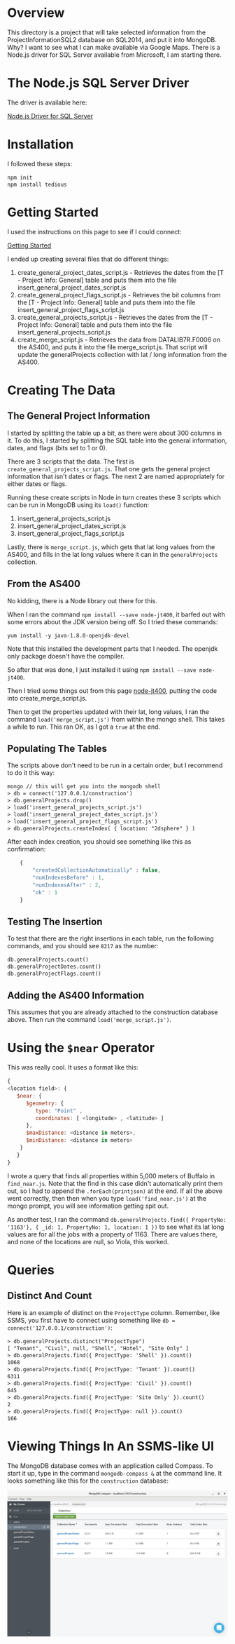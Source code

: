 # Overview

This directory is a project that will take selected information from the ProjectInformationSQL2 database
on SQL2014, and put it into MongoDB. Why? I want to see what I can make available via Google Maps. There
is a Node.js driver for SQL Server available from Microsoft, I am starting there.

# The Node.js SQL Server Driver

The driver is available here:

[Node.js Driver for SQL Server](https://docs.microsoft.com/en-us/sql/connect/node-js/node-js-driver-for-sql-server?view=sql-server-2017)

# Installation

I followed these steps:

    npm init
    npm install tedious

# Getting Started

I used the instructions on this page to see if I could connect:

[Getting Started](http://tediousjs.github.io/tedious/getting-started.html)

I ended up creating several files that do different things:

1. create_general_project_dates_script.js - Retrieves the dates from the [T - Project Info: General] table
and puts them into the file insert_general_project_dates_script.js
1. create_general_project_flags_script.js - Retrieves the bit columns from the [T - Project Info: General] table
and puts them into the file insert_general_project_flags_script.js
1. create_general_projects_script.js - Retrieves the dates from the [T - Project Info: General] table and
puts them into the file insert_general_projects_script.js
1. create_merge_script.js - Retrieves the data from DATALIB7R.F0006 on the AS400, and puts it into the file
merge_script.js. That script will update the generalProjects collection with lat / long information from the
AS400.

# Creating The Data

## The General Project Information

I started by splitting the table up a bit, as there were about 300 columns in it.
To do this, I started by splitting the SQL table into the general information,
dates, and flags (bits set to 1 or 0).

There are 3 scripts that the data. The first is `create_general_projects_script.js`.
That one gets the general project information that isn't dates or flags. The
next 2 are named appropriately for either dates or flags.

Running these create scripts in Node in turn creates these 3 scripts which can be run in MongoDB using its `load()` function:

1. insert_general_projects_script.js
1. insert_general_project_dates_script.js
1. insert_general_project_flags_script.js

Lastly, there is `merge_script.js`, which gets that lat long values from the AS400,
and fills in the lat long values where it can in the `generalProjects` collection.

## From the AS400

No kidding, there is a Node library out there for this.

When I ran the command `npm install --save node-jt400`, it barfed out with some errors about the JDK
version being off. So I tried these commands:

    yum install -y java-1.8.0-openjdk-devel

Note that this installed the development parts that I needed. The openjdk only package doesn't have the
compiler.

So after that was done, I just installed it using `npm install --save node-jt400`.

Then I tried some things out from this page [node-jt400](https://www.npmjs.com/package/node-jt400),
putting the code into create_merge_script.js.

Then to get the properties updated with their lat, long values, I ran the command `load('merge_script.js')`
from within the mongo shell. This takes a while to run. This ran OK, as I got a `true` at the end.

## Populating The Tables

The scripts above don't need to be run in a certain order, but I recommend to do
it this way:

```shell
mongo // this will get you into the mongodb shell
> db = connect('127.0.0.1/construction')
> db.generalProjects.drop()
> load('insert_general_projects_script.js')
> load('insert_general_project_dates_script.js')
> load('insert_general_project_flags_script.js')
> db.generalProjects.createIndex( { location: "2dsphere" } )
```

After each index creation, you should see something like this as confirmation:

```javascript
    {
        "createdCollectionAutomatically" : false,
        "numIndexesBefore" : 1,
        "numIndexesAfter" : 2,
        "ok" : 1
    }
```

## Testing The Insertion

To test that there are the right insertions in each table, run the following
commands, and you should see `8217` as the number:

```shell
db.generalProjects.count()
db.generalProjectDates.count()
db.generalProjectFlags.count()
```

## Adding the AS400 Information

This assumes that you are already attached to the construction database above.
Then run the command `load('merge_script.js')`.

# Using the `$near` Operator

This was really cool. It uses a format like this:

```javascript
{
<location field>: {
   $near: {
      $geometry: {
         type: "Point" ,
         coordinates: [ <longitude> , <latitude> ]
      },
      $maxDistance: <distance in meters>,
      $minDistance: <distance in meters>
    }
   }
}
```

I wrote a query that finds all properties within 5,000 meters of Buffalo in `find_near.js`. Note that
the find in this case didn't automatically print them out, so I had to append the `.forEach(printjson)`
at the end. If all the above went correctly, then then when you type `load('find_near.js')` at the mongo prompt, you will see information getting spit out.

As another test, I ran the command `db.generalProjects.find({ PropertyNo: '1163'}, { _id: 1, PropertyNo: 1, location: 1 })` to see what its lat long values are for all the jobs with a property of 1163.
There are values there, and none of the locations are null, so Viola, this worked.

# Queries

## Distinct And Count

Here is an example of distinct on the `ProjectType` column. Remember, like SSMS, you first have to
connect using something like `db = connect('127.0.0.1/construction')`:

```shell
> db.generalProjects.distinct("ProjectType")
[ "Tenant", "Civil", null, "Shell", "Hotel", "Site Only" ]
> db.generalProjects.find({ ProjectType: 'Shell' }).count()
1068
> db.generalProjects.find({ ProjectType: 'Tenant' }).count()
6311
> db.generalProjects.find({ ProjectType: 'Civil' }).count()
645
> db.generalProjects.find({ ProjectType: 'Site Only' }).count()
2
> db.generalProjects.find({ ProjectType: null }).count()
166
```

# Viewing Things In An SSMS-like UI

The MongoDB database comes with an application called Compass. To start it up,
type in the command `mongodb-compass &` at the command line. It looks something
like this for the `construction` database:

![](compass.png)